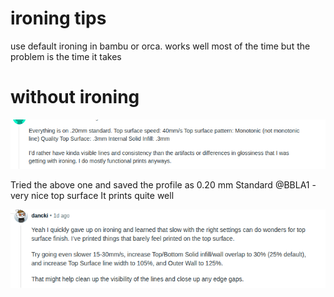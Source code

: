 # ironing tips

use default ironing in bambu or orca. works well most of
the time but the problem is the time it takes


# without ironing

![Fist try](image-1.png)

Tried the above one and saved the profile as 0.20 mm Standard @BBLA1 - very nice top surface 
It prints quite well

![without ironing](image.png)